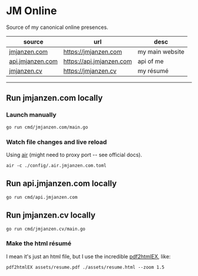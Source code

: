 # JM Online

Source of my canonical online presences.

|source|url|desc|
|---|---|---|
|[jmjanzen.com](./domains/jmjanzen.com)|https://jmjanzen.com|my main website|
|[api.jmjanzen.com](./domains/api.jmjanzen.com)|https://api.jmjanzen.com|api of me|
|[jmjanzen.cv](./domains/jmjanzen.cv)|https://jmjanzen.cv|my résumé|

---

## Run jmjanzen.com locally

### Launch manually

```shell
go run cmd/jmjanzen.com/main.go
```

### Watch file changes and live reload

Using [air](github.com/air-verse/air) (might need to proxy port -- see official docs).

```shell
air -c ./config/.air.jmjanzen.com.toml
```

## Run api.jmjanzen.com locally

```shell
go run cmd/api.jmjanzen.com
```

## Run jmjanzen.cv locally

```
go run cmd/jmjanzen.cv/main.go
```

### Make the html résumé

I mean it's just an html file, but I use the incredible [pdf2htmlEX](https://github.com/pdf2htmlEX/pdf2htmlEX), like:

```shell
pdf2htmlEX assets/resume.pdf ./assets/resume.html --zoom 1.5
```

